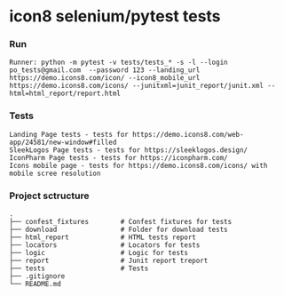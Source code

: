 # icon8 selenium/pytest tests

### Run
    Runner: python -m pytest -v tests/tests_* -s -l --login po_tests@gmail.com  --password 123 --landing_url https://demo.icons8.com/icon/ --icon8_mobile_url https://demo.icons8.com/icons/ --junitxml=junit_report/junit.xml --html=html_report/report.html


### Tests
    Landing Page tests - tests for https://demo.icons8.com/web-app/24581/new-window#filled
    SleekLogos Page tests - tests for https://sleeklogos.design/
    IconPharm Page tests - tests for https://iconpharm.com/
    Icons mobile page - tests for https://demo.icons8.com/icons/ with mobile scree resolution
   
### Project sctructure
    .
    ├── confest_fixtures        # Confest fixtures for tests
    ├── download                # Folder for download tests
    ├── html_report             # HTML tests report
    ├── locators                # Locators for tests
    ├── logic                   # Logic for tests
    ├── report                  # Junit report treport
    ├── tests                   # Tests
    ├── .gitignore
    └── README.md



